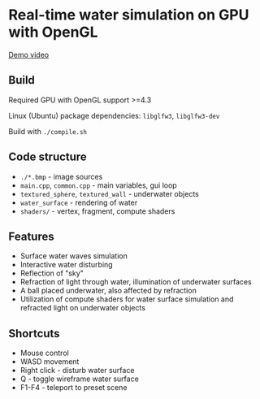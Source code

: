 # Real-time water simulation on GPU with OpenGL

[Demo video](https://drive.google.com/file/d/1ceq8epG3ap6ilOAaniNcN8ybwiKUQOhA/view?usp=sharing)

## Build

Required GPU with OpenGL support >=4.3

Linux (Ubuntu) package dependencies: `libglfw3`, `libglfw3-dev`

Build with `./compile.sh`

## Code structure

* `./*.bmp` - image sources
* `main.cpp`, `common.cpp` - main variables, gui loop
* `textured_sphere`, `textured_wall` - underwater objects
* `water_surface` - rendering of water
* `shaders/` - vertex, fragment, compute shaders

## Features

* Surface water waves simulation
* Interactive water disturbing
* Reflection of "sky"
* Refraction of light through water, illumination of underwater surfaces
* A ball placed underwater, also affected by refraction
* Utilization of compute shaders for water surface simulation and refracted light on underwater objects

## Shortcuts

* Mouse control
* WASD movement
* Right click - disturb water surface
* Q - toggle wireframe water surface
* F1-F4 - teleport to preset scene
